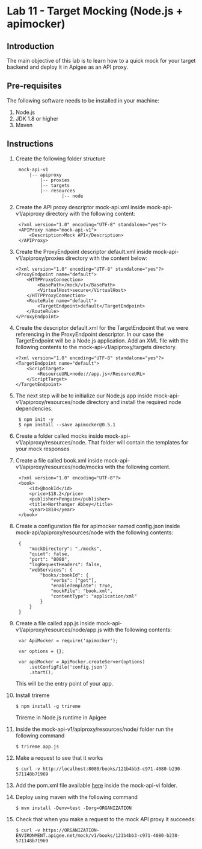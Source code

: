 # Lab 11 - Target Mocking (Node.js + apimocker)
## Introduction

The main objective of this lab is to learn how to a quick mock for your target backend and deploy it in Apigee as an API proxy.

## Pre-requisites

The following software needs to be installed in your machine:

1. Node.js
2. JDK 1.8 or higher
3. Maven

## Instructions

1. Create the following folder structure

        mock-api-v1
            |-- apiproxy
                |-- proxies
                |-- targets
                |-- resources
                        |-- node

2. Create the API proxy descriptor mock-api.xml inside mock-api-v1/apiproxy directory with the following content:

        <?xml version="1.0" encoding="UTF-8" standalone="yes"?>
        <APIProxy name="mock-api-v1">
            <Description>Mock API</Description>
        </APIProxy>

4. Create the ProxyEndpoint descriptor default.xml inside mock-api-v1/apiproxy/proxies directory with the content below:

       <?xml version="1.0" encoding="UTF-8" standalone="yes"?>
       <ProxyEndpoint name="default">
           <HTTPProxyConnection>
               <BasePath>/mock/v1</BasePath>
               <VirtualHost>secure</VirtualHost>
           </HTTPProxyConnection>
           <RouteRule name="default">
               <TargetEndpoint>default</TargetEndpoint>
           </RouteRule>
       </ProxyEndpoint>

5. Create the descriptor default.xml for the TargetEndpoint that we were referencing in the ProxyEndpoint descriptor. In our case the TargetEndpoint will be a Node.js application. Add an XML file with the following contents to the mock-api-v1/apiproxy/targets directory.

       <?xml version="1.0" encoding="UTF-8" standalone="yes"?>
       <TargetEndpoint name="default">
           <ScriptTarget>
               <ResourceURL>node://app.js</ResourceURL>
           </ScriptTarget>
       </TargetEndpoint>

6. The next step will be to initialize our Node.js app inside mock-api-v1/apiproxy/resources/node directory and install the required node dependencies.

        $ npm init -y
        $ npm install --save apimocker@0.5.1

7. Create a folder called mocks inside mock-api-v1/apiproxy/resources/node. That folder will contain the templates for your mock responses

8. Create a file called book.xml inside mock-api-v1/apiproxy/resources/node/mocks with the following content.

        <?xml version="1.0" encoding="UTF-8"?>
        <book>
            <id>@bookId</id>
            <price>$18.2</price>
            <publisher>Penguin</publisher>
            <title>Northanger Abbey</title>
            <year>1814</year>
        </book>

9. Create a configuration file for apimocker named config.json inside mock-api/apiproxy/resources/node with the following contents:

        {
            "mockDirectory": "./mocks",
            "quiet": false,
            "port": "8080",
            "logRequestHeaders": false,
            "webServices": {
                "books/:bookId": {
                    "verbs": ["get"],
                    "enableTemplate": true,
                    "mockFile": "book.xml",
                    "contentType": "application/xml"
                }
            }
        }

9. Create a file called app.js inside mock-api-v1/apiproxy/resources/node/app.js with the following contents:

        var ApiMocker = require('apimocker');
                
        var options = {};

        var apiMocker = ApiMocker.createServer(options)
            .setConfigFile('config.json')
            .start();

    This will be the entry point of your app.

10. Install trireme

        $ npm install -g trireme

    Trireme in Node.js runtime in Apigee

11. Inside the mock-api-v1/apiproxy/resources/node/ folder run the following command

        $ trireme app.js

12. Make a request to see that it works

        $ curl -v http://localhost:8080/books/121b4bb3-c971-4080-b230-571148b71969

13. Add the pom.xml file available [here](solution/mock-api-v1/pom.xml) inside the mock-api-vi folder.

14. Deploy using maven with the following command

        $ mvn install -Denv=test -Dorg=ORGANIZATION

16. Check that when you make a request to the mock API proxy it succeeds:

        $ curl -v https://ORGANIZATION-ENVIRONMENT.apigee.net/mock/v1/books/121b4bb3-c971-4080-b230-571148b71969

